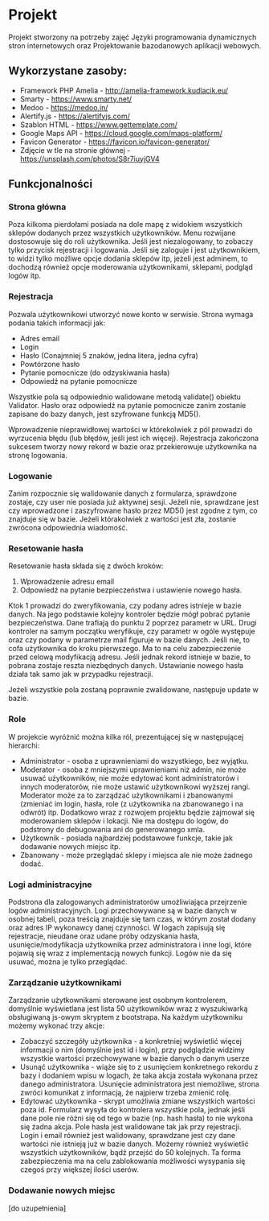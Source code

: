 # Projekt
Projekt stworzony na potrzeby zajęć Języki programowania dynamicznych stron internetowych oraz Projektowanie bazodanowych aplikacji webowych.

## Wykorzystane zasoby:
* Framework PHP Amelia - http://amelia-framework.kudlacik.eu/
* Smarty - https://www.smarty.net/
* Medoo - https://medoo.in/
* Alertify.js - https://alertifyjs.com/
* Szablon HTML - https://www.gettemplate.com/
* Google Maps API - https://cloud.google.com/maps-platform/
* Favicon Generator - https://favicon.io/favicon-generator/
* Zdjęcie w tle na stronie głównej - https://unsplash.com/photos/S8r7iuyjGV4

## Funkcjonalności

### Strona główna
Poza kilkoma pierdołami posiada na dole mapę z widokiem wszystkich sklepów dodanych przez wszystkich użytkowników. Menu rozwijane dostosowuje się do roli użytkownika. Jeśli jest niezalogowany, to zobaczy tylko przycisk rejestracji i logowania. Jeśli się zaloguje i jest użytkownikiem, to widzi tylko możliwe opcje dodania sklepów itp, jeżeli jest adminem, to dochodzą również opcje moderowania użytkownikami, sklepami, podgląd logów itp.

### Rejestracja
Pozwala użytkownikowi utworzyć nowe konto w serwisie. Strona wymaga podania takich informacji jak:
- Adres email
- Login
- Hasło (Conajmniej 5 znaków, jedna litera, jedna cyfra)
- Powtórzone hasło
- Pytanie pomocnicze (do odzyskiwania hasła)
- Odpowiedź na pytanie pomocnicze

Wszystkie pola są odpowiednio walidowane metodą validate() obiektu Validator. Hasło oraz odpowiedź na pytanie pomocnicze zanim zostanie zapisane do bazy danych, jest szyfrowane funkcją MD5().

Wprowadzenie nieprawidłowej wartości w którekolwiek z pól prowadzi do wyrzucenia błędu (lub błędów, jeśli jest ich więcej). Rejestracja zakończona sukcesem tworzy nowy rekord w bazie oraz przekierowuje użytkownika na stronę logowania.

### Logowanie
Zanim rozpocznie się walidowanie danych z formularza, sprawdzone zostaje, czy user nie posiada już aktywnej sesji. Jeżeli nie, sprawdzane jest czy wprowadzone i zaszyfrowane hasło przez MD5() jest zgodne z tym, co znajduje się w bazie. Jeżeli którakolwiek z wartości jest zła, zostanie zwrócona odpowiednia wiadomość.

### Resetowanie hasła
Resetowanie hasła składa się z dwóch kroków:
1. Wprowadzenie adresu email
2. Odpowiedź na pytanie bezpieczeństwa i ustawienie nowego hasła.

Ktok 1 prowadzi do zweryfikowania, czy podany adres istnieje w bazie danych. Na jego podstawie kolejny kontroler będzie mógł pobrać pytanie bezpieczeństwa. Dane trafiają do punktu 2 poprzez parametr w URL. Drugi kontroler na samym początku weryfikuje, czy parametr w ogóle występuje oraz czy podany w parametrze mail figuruje w bazie danych. Jeśli nie, to cofa użytkownika do kroku pierwszego. Ma to na celu zabezpieczenie przed celową modyfikacją adresu. Jeśli jednak rekord istnieje w bazie, to pobrana zostaje reszta niezbędnych danych. Ustawianie nowego hasła działa tak samo jak w przypadku rejestracji.

Jeżeli wszystkie pola zostaną poprawnie zwalidowane, następuje update w bazie.

### Role
W projekcie wyróżnić można kilka ról, prezentującej się w następującej hierarchi:
- Administrator - osoba z uprawnieniami do wszystkiego, bez wyjątku.
- Moderator - osoba z mniejszymi uprawnieniami niż admin, nie może usuwać użytkowników, nie może edytować kont administratorów i innych moderatorów, nie może ustawić użytkownikowi wyższej rangi. Moderator może za to zarządzać użytkownikami i zbanowanymi (zmieniać im login, hasła, role (z użytkownika na zbanowanego i na odwrót) itp. Dodatkowo wraz z rozwojem projektu będzie zajmował się moderowaniem sklepów i lokacji. Nie ma dostępu do logów, do podstrony do debugowania ani do generowanego xmla.
- Użytkownik - posiada najbardziej podstawowe funkcje, takie jak dodawanie nowych miejsc itp.
- Zbanowany - może przeglądać sklepy i miejsca ale nie może żadnego dodać.

### Logi administracyjne
Podstrona dla zalogowanych administratorów umożliwiająca przejrzenie logów administracyjnych. Logi przechowywane są w bazie danych w osobnej tabeli, poza treścią znajduje się tam czas, w którym został dodany oraz adres IP wykonawcy danej czynności. W logach zapisują się rejestracje, nieudane oraz udane próby odzyskania hasła, usunięcie/modyfikacja użytkownika przez administratora i inne logi, które pojawią się wraz z implementacją nowych funkcji. Logów nie da się usuwać, można je tylko przeglądać.

### Zarządzanie użytkownikami
Zarządzanie użytkownikami sterowane jest osobnym kontrolerem, domyślnie wyświetlana jest lista 50 użytkowników wraz z wyszukiwarką obsługiwaną js-owym skryptem z bootstrapa. Na każdym użytkowniku możemy wykonać trzy akcje:
- Zobaczyć szczegóły użytkownika - a konkretniej wyświetlić więcej informacji o nim (domyślnie jest id i login), przy podglądzie widzimy wszystkie wartości przechowywane w bazie danych o danym userze
- Usunąć użytkownika - wiąże się to z usunięciem konkretnego rekordu z bazy i dodaniem wpisu w logach, że taka akcja została wykonana przez danego administratora. Usunięcie administratora jest niemożliwe, strona zwróci komunikat z informacją, że najpierw trzeba zmienić rolę.
- Edytować użytkownika - skrypt umożliwia zmiane wszystkich wartości poza id. Formularz wysyła do kontrolera wszystkie pola, jednak jeśli dane pole nie różni się od tego w bazie (np. hash hasła) to nie wykona się żadna akcja. Pole hasła jest walidowane tak jak przy rejestracji. Login i email również jest walidowany, sprawdzane jest czy dane wartości nie istnieją już w bazie danych.
Możemy również wyświetlić wszystkich użytkowników, bądź przejść do 50 kolejnych. Ta forma zabezpieczenia ma na celu zablokowania możliwości wysypania się czegoś przy większej ilości userów.

### Dodawanie nowych miejsc
[do uzupełnienia]

